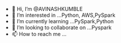- 👋 Hi, I’m @AVINASHKUMBLE
- 👀 I’m interested in ...Python, AWS,PySpark
- 🌱 I’m currently learning ...PySpark,Python
- 💞️ I’m looking to collaborate on ...Pyspark
- 📫 How to reach me ...

<!---
AVINASHKUMBLE/AVINASHKUMBLE is a ✨ special ✨ repository because its `README.md` (this file) appears on your GitHub profile.
You can click the Preview link to take a look at your changes.
--->

